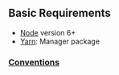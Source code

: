 
## Basic Requirements

* [Node](https://nodejs.org/en) version 6+
* [Yarn](https://yarnpkg.com/lang/en/): Manager package


### [Conventions](#conventions-and-best-practices-using-react)
